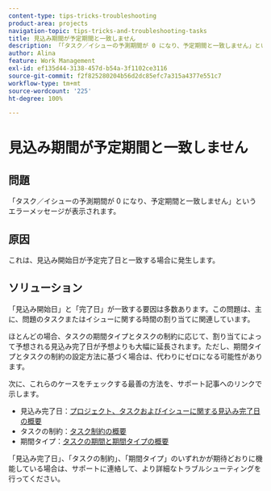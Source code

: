 ```yaml
---
content-type: tips-tricks-troubleshooting
product-area: projects
navigation-topic: tips-tricks-and-troubleshooting-tasks
title: 見込み期間が予定期間と一致しません
description: 「「タスク／イシューの予測期間が 0 になり、予定期間と一致しません」というエラーメッセージが表示されます。」
author: Alina
feature: Work Management
exl-id: ef135d44-3138-457d-b54a-3f1102ce3116
source-git-commit: f2f825280204b56d2dc85efc7a315a4377e551c7
workflow-type: tm+mt
source-wordcount: '225'
ht-degree: 100%

---
```


# 見込み期間が予定期間と一致しません

## 問題

「タスク／イシューの予測期間が 0 になり、予定期間と一致しません」というエラーメッセージが表示されます。

## 原因

これは、見込み開始日が予定完了日と一致する場合に発生します。

## ソリューション

「見込み開始日」と「完了日」が一致する要因は多数あります。この問題は、主に、問題のタスクまたはイシューに関する時間の割り当てに関連しています。

ほとんどの場合、タスクの期間タイプとタスクの制約に応じて、割り当てによって予想される見込み完了日が予想よりも大幅に延長されます。ただし、期間タイプとタスクの制約の設定方法に基づく場合は、代わりにゼロになる可能性があります。

次に、これらのケースをチェックする最善の方法を、サポート記事へのリンクで示します。

* 見込み完了日：[プロジェクト、タスクおよびイシューに関する見込み完了日の概要](../../../manage-work/projects/planning-a-project/project-projected-completion-date.md)
* タスクの制約：[タスク制約の概要](../../../manage-work/tasks/task-constraints/task-constraint-overview.md)
* 期間タイプ：[タスクの期間と期間タイプの概要](../../../manage-work/tasks/taskdurtn/task-duration-and-duration-type.md)

「見込み完了日」、「タスクの制約」、「期間タイプ」のいずれかが期待どおりに機能している場合は、サポートに連絡して、より詳細なトラブルシューティングを行ってください。
